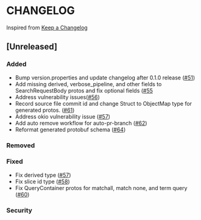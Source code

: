 # CHANGELOG

Inspired from [Keep a Changelog](https://keepachangelog.com/en/1.0.0/)

## [Unreleased]
### Added
- Bump version.properties and update changelog after 0.1.0 release  ([#51](https://github.com/opensearch-project/opensearch-protobufs/pull/51))
- Add missing derived, verbose_pipeline, and other fields to SearchRequestBody protos and fix optional fields ([#55](https://github.com/opensearch-project/opensearch-protobufs/pull/55)
- Address vulnerability issues([#56](https://github.com/opensearch-project/opensearch-protobufs/pull/56/))
- Record source file commit id and change Struct to ObjectMap type for generated protos. ([#61](https://github.com/opensearch-project/opensearch-protobufs/pull/61))
- Address okio vulnerability issue ([#57](https://github.com/opensearch-project/opensearch-protobufs/pull/57/))
- Add auto remove workflow for auto-pr-branch ([#62](https://github.com/opensearch-project/opensearch-protobufs/pull/62))
- Reformat generated protobuf schema ([#64](https://github.com/opensearch-project/opensearch-protobufs/pull/64))
### Removed

### Fixed
- Fix derived type ([#57](https://github.com/opensearch-project/opensearch-protobufs/pull/57))
- Fix slice id type ([#58](https://github.com/opensearch-project/opensearch-protobufs/pull/58))
- Fix QueryContainer protos for matchall, match none, and term query ([#60](https://github.com/opensearch-project/opensearch-protobufs/pull/60))

### Security
